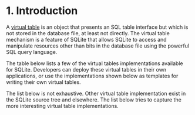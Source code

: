 # 1\. Introduction


A [virtual table](vtab.html) is an object that presents an SQL table
interface but which is not stored in the database file, at least
not directly. The virtual table mechanism is a feature
of SQLite that allows SQLite to access and manipulate resources
other than bits in the database file using the powerful SQL
query language.




The table below lists a few of the virtual tables implementations
available for SQLite. Developers can deploy these virtual tables
in their own applications, or use the implementations shown below
as templates for writing their own virtual tables.




The list below is not exhaustive.
Other virtual table implementation exist in the SQLite source tree
and elsewhere.
The list below tries to capture the more interesting virtual table
implementations.





